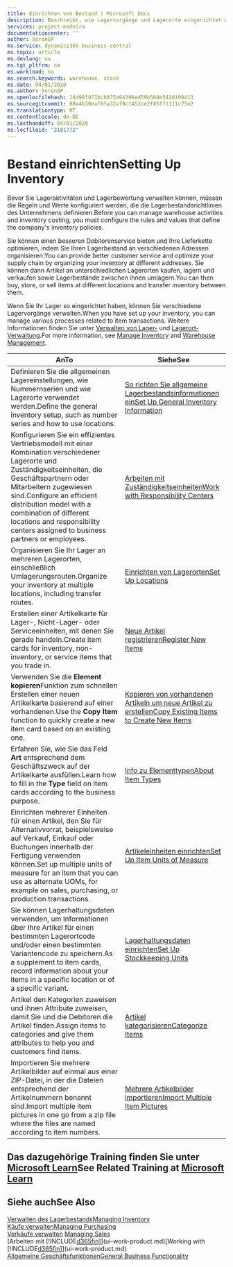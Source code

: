```yaml
---
title: Einrichten von Bestand | Microsoft Docs
description: Beschreibt, wie Lagervorgänge und Lagerorte eingerichtet werden, einschließlich Umlagerungsrouten und Standorte wie Lagerorte.
services: project-madeira
documentationcenter: ''
author: SorenGP
ms.service: dynamics365-business-central
ms.topic: article
ms.devlang: na
ms.tgt_pltfrm: na
ms.workload: na
ms.search.keywords: warehouse, stock
ms.date: 04/01/2020
ms.author: SorenGP
ms.openlocfilehash: 14d98f971bcb075a94396ed59b560e5420100413
ms.sourcegitcommit: 88e4b30eaf6fa32af0c1452ce2f85ff1111c75e2
ms.translationtype: HT
ms.contentlocale: de-DE
ms.lasthandoff: 04/01/2020
ms.locfileid: "3181772"
---
```

# <a name="setting-up-inventory"></a><span data-ttu-id="5fad4-103">Bestand einrichten</span><span class="sxs-lookup"><span data-stu-id="5fad4-103">Setting Up Inventory</span></span>
<span data-ttu-id="5fad4-104">Bevor Sie Lageraktivitäten und Lagerbewertung verwalten können, müssen die Regeln und Werte konfiguriert werden, die die Lagerbestandsrichtlinien des Unternehmens definieren.</span><span class="sxs-lookup"><span data-stu-id="5fad4-104">Before you can manage warehouse activities and inventory costing, you must configure the rules and values that define the company's inventory policies.</span></span>

<span data-ttu-id="5fad4-105">Sie können einen besseren Debitorenservice bieten und Ihre Lieferkette optimieren, indem Sie Ihren Lagerbestand an verschiedenen Adressen organisieren.</span><span class="sxs-lookup"><span data-stu-id="5fad4-105">You can provide better customer service and optimize your supply chain by organizing your inventory at different addresses.</span></span> <span data-ttu-id="5fad4-106">Sie können dann Artikel an unterschiedlichen Lagerorten kaufen, lagern und verkaufen sowie Lagerbestände zwischen ihnen umlagern.</span><span class="sxs-lookup"><span data-stu-id="5fad4-106">You can then buy, store, or sell items at different locations and transfer inventory between them.</span></span>

<span data-ttu-id="5fad4-107">Wenn Sie Ihr Lager so eingerichtet haben, können Sie verschiedene Lagervorgänge verwalten.</span><span class="sxs-lookup"><span data-stu-id="5fad4-107">When you have set up your inventory, you can manage various processes related to item transactions.</span></span> <span data-ttu-id="5fad4-108">Weitere Informationen finden Sie unter [Verwalten von Lager-](inventory-manage-inventory.md) und [Lagerort-Verwaltung](warehouse-manage-warehouse.md).</span><span class="sxs-lookup"><span data-stu-id="5fad4-108">For more information, see [Manage Inventory](inventory-manage-inventory.md) and [Warehouse Management](warehouse-manage-warehouse.md).</span></span>

| <span data-ttu-id="5fad4-109">An</span><span class="sxs-lookup"><span data-stu-id="5fad4-109">To</span></span> | <span data-ttu-id="5fad4-110">Siehe</span><span class="sxs-lookup"><span data-stu-id="5fad4-110">See</span></span> |
| --- | --- |
| <span data-ttu-id="5fad4-111">Definieren Sie die allgemeinen Lagereinstellungen, wie Nummernserien und wie Lagerorte verwendet werden.</span><span class="sxs-lookup"><span data-stu-id="5fad4-111">Define the general inventory setup, such as number series and how to use locations.</span></span> |[<span data-ttu-id="5fad4-112">So richten Sie allgemeine Lagerbestandsinformationen ein</span><span class="sxs-lookup"><span data-stu-id="5fad4-112">Set Up General Inventory Information</span></span>](inventory-how-setup-general.md) |
|<span data-ttu-id="5fad4-113">Konfigurieren Sie ein effizientes Vertriebsmodell mit einer Kombination verschiedener Lagerorte und Zuständigkeitseinheiten, die Geschäftspartnern oder Mitarbeitern zugewiesen sind.</span><span class="sxs-lookup"><span data-stu-id="5fad4-113">Configure an efficient distribution model with a combination of different locations and responsibility centers assigned to business partners or employees.</span></span>|[<span data-ttu-id="5fad4-114">Arbeiten mit Zuständigkeitseinheiten</span><span class="sxs-lookup"><span data-stu-id="5fad4-114">Work with Responsibility Centers</span></span>](inventory-responsibility-centers.md)|
| <span data-ttu-id="5fad4-115">Organisieren Sie Ihr Lager an mehreren Lagerorten, einschließlich Umlagerungsrouten.</span><span class="sxs-lookup"><span data-stu-id="5fad4-115">Organize your inventory at multiple locations, including transfer routes.</span></span> |[<span data-ttu-id="5fad4-116">Einrichten von Lagerorten</span><span class="sxs-lookup"><span data-stu-id="5fad4-116">Set Up Locations</span></span>](inventory-how-register-new-items.md) |
| <span data-ttu-id="5fad4-117">Erstellen einer Artikelkarte für Lager-, Nicht-Lager- oder Serviceeinheiten, mit denen Sie gerade handeln.</span><span class="sxs-lookup"><span data-stu-id="5fad4-117">Create item cards for inventory, non-inventory, or service items that you trade in.</span></span> |[<span data-ttu-id="5fad4-118">Neue Artikel registrieren</span><span class="sxs-lookup"><span data-stu-id="5fad4-118">Register New Items</span></span>](inventory-how-register-new-items.md) |
|<span data-ttu-id="5fad4-119">Verwenden Sie die **Element kopieren**Funktion zum schnellen Erstellen einer neuen Artikelkarte basierend auf einer vorhandenen.</span><span class="sxs-lookup"><span data-stu-id="5fad4-119">Use the **Copy Item** function to quickly create a new item card based on an existing one.</span></span>|[<span data-ttu-id="5fad4-120">Kopieren von vorhandenen Artikeln um neue Artikel zu erstellen</span><span class="sxs-lookup"><span data-stu-id="5fad4-120">Copy Existing Items to Create New Items</span></span>](inventory-how-copy-items.md)|
|<span data-ttu-id="5fad4-121">Erfahren Sie, wie Sie das Feld **Art** entsprechend dem Geschäftszweck auf der Artikelkarte ausfüllen.</span><span class="sxs-lookup"><span data-stu-id="5fad4-121">Learn how to fill in the **Type** field on item cards according to the business purpose.</span></span>|[<span data-ttu-id="5fad4-122">Info zu Elementtypen</span><span class="sxs-lookup"><span data-stu-id="5fad4-122">About Item Types</span></span>](inventory-about-item-types.md)|
|<span data-ttu-id="5fad4-123">Einrichten mehrerer Einheiten für einen Artikel, den Sie für Alternativvorrat, beispielsweise auf Verkauf, Einkauf oder Buchungen innerhalb der Fertigung verwenden können.</span><span class="sxs-lookup"><span data-stu-id="5fad4-123">Set up multiple units of measure for an item that you can use as alternate UOMs, for example on sales, purchasing, or production transactions.</span></span>|[<span data-ttu-id="5fad4-124">Artikeleinheiten einrichten</span><span class="sxs-lookup"><span data-stu-id="5fad4-124">Set Up Item Units of Measure</span></span>](inventory-how-setup-units-of-measure.md)|
|<span data-ttu-id="5fad4-125">Sie können Lagerhaltungsdaten verwenden, um Informationen über Ihre Artikel für einen bestimmten Lagerortcode und/oder einen bestimmten Variantencode zu speichern.</span><span class="sxs-lookup"><span data-stu-id="5fad4-125">As a supplement to item cards, record information about your items in a specific location or of a specific variant.</span></span>|[<span data-ttu-id="5fad4-126">Lagerhaltungsdaten einrichten</span><span class="sxs-lookup"><span data-stu-id="5fad4-126">Set Up Stockkeeping Units</span></span>](inventory-how-to-set-up-stockkeeping-units.md)|
| <span data-ttu-id="5fad4-127">Artikel den Kategorien zuweisen und ihnen Attribute zuweisen, damit Sie und die Debitoren die Artikel finden.</span><span class="sxs-lookup"><span data-stu-id="5fad4-127">Assign items to categories and give them attributes to help you and customers find items.</span></span> |[<span data-ttu-id="5fad4-128">Artikel kategorisieren</span><span class="sxs-lookup"><span data-stu-id="5fad4-128">Categorize Items</span></span>](inventory-how-categorize-items.md) |
|<span data-ttu-id="5fad4-129">Importieren Sie mehrere Artikelbilder auf einmal aus einer ZIP-Datei, in der die Dateien entsprechend der Artikelnummern benannt sind.</span><span class="sxs-lookup"><span data-stu-id="5fad4-129">Import multiple item pictures in one go from a zip file where the files are named according to item numbers.</span></span>|[<span data-ttu-id="5fad4-130">Mehrere Artikelbilder importieren</span><span class="sxs-lookup"><span data-stu-id="5fad4-130">Import Multiple Item Pictures</span></span>](inventory-how-import-item-pictures.md)|

## <a name="see-related-training-at-microsoft-learn"></a><span data-ttu-id="5fad4-131">Das dazugehörige Training finden Sie unter [Microsoft Learn](/learn/modules/trade-get-started-dynamics-365-business-central/)</span><span class="sxs-lookup"><span data-stu-id="5fad4-131">See Related Training at [Microsoft Learn](/learn/modules/trade-get-started-dynamics-365-business-central/)</span></span>

## <a name="see-also"></a><span data-ttu-id="5fad4-132">Siehe auch</span><span class="sxs-lookup"><span data-stu-id="5fad4-132">See Also</span></span>
[<span data-ttu-id="5fad4-133">Verwalten des Lagerbestands</span><span class="sxs-lookup"><span data-stu-id="5fad4-133">Managing Inventory</span></span>](inventory-manage-inventory.md)  
[<span data-ttu-id="5fad4-134">Käufe verwalten</span><span class="sxs-lookup"><span data-stu-id="5fad4-134">Managing Purchasing</span></span>](purchasing-manage-purchasing.md)  
<span data-ttu-id="5fad4-135">[Verkäufe verwalten](sales-manage-sales.md)  </span><span class="sxs-lookup"><span data-stu-id="5fad4-135">[Managing Sales](sales-manage-sales.md)  </span></span>  
<span data-ttu-id="5fad4-136">[Arbeiten mit [!INCLUDE[d365fin](includes/d365fin_md.md)]](ui-work-product.md)</span><span class="sxs-lookup"><span data-stu-id="5fad4-136">[Working with [!INCLUDE[d365fin](includes/d365fin_md.md)]](ui-work-product.md)</span></span>  
[<span data-ttu-id="5fad4-137">Allgemeine Geschäftsfunktionen</span><span class="sxs-lookup"><span data-stu-id="5fad4-137">General Business Functionality</span></span>](ui-across-business-areas.md)
